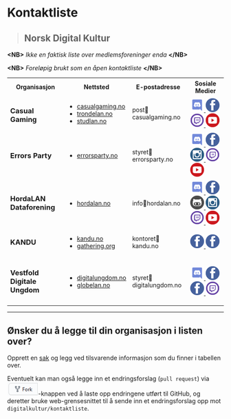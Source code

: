 # Kontaktliste

> ## Norsk Digital Kultur

**\<NB\>** _Ikke en faktisk liste over medlemsforeninger enda_ **\<\/NB\>**

**\<NB\>** _Foreløpig brukt som en åpen kontaktliste_ **\<\/NB\>**

<table>
  <tr>
    <th>Organisasjon</th>
    <th>Nettsted</th>
    <th>E-postadresse</th>
    <th>Sosiale Medier</th>
  </tr>

  <tr>
    <td><h3>Casual Gaming</h3></td>
    <td>
      <ul>
        <li><a href="https://casualgaming.no" target="_blank">casualgaming.no</a></li>
        <li><a href="https://trondelan.no" target="_blank">trondelan.no</a></li>
        <li><a href="https://studlan.no" target="_blank">studlan.no</a></li>
      </ul>
    </td>
    <td>post📧casualgaming.no</td>
    <td>
      <a href="https://link.casualgaming.no/discord" target="_blank">
        <img src="./ikoner/discord.svg" width="32" height="32"/>
      </a>
      <a href="https://www.facebook.com/CasualGamingTrondheim/" target="_blank">
        <img src="./ikoner/facebook.svg" width="32" height="32"/>
      </a>
      <a href="https://www.twitch.tv/CasualGamingNorway" target="_blank">
        <img src="./ikoner/twitchtv.svg" width="32" height="32"/>
      </a>
      <a href="https://www.youtube.com/user/studlanNTNU/" target="_blank">
        <img src="./ikoner/youtube.svg" width="32" height="32"/>
      </a>
    </td>
  </tr>

  <tr>
    <td><h3>Errors Party<h3></td>
    <td>
      <ul>
        <li><a href="https://errorsparty.no" target="_blank">errorsparty.no</a></li>
      </ul>
    </td>
    <td>styret📧errorsparty.no</td>
    <td>
      <a href="https://errorsparty.no/discord" target="_blank">
        <img src="./ikoner/discord.svg" width="32" height="32"/>
      </a>
      <a href="https://www.facebook.com/ErrorsParty/" target="_blank">
        <img src="./ikoner/facebook.svg" width="32" height="32"/>
      </a>
      <a href="https://www.instagram.com/errorsparty/" target="_blank">
        <img src="./ikoner/instagram.svg" width="32" height="32"/>
      </a>
      <a href="https://www.twitch.tv/errorsparty" target="_blank">
        <img src="./ikoner/twitchtv.svg" width="32" height="32"/>
      </a>
      <a href="https://www.youtube.com/user/ErrorsParty">
        <img src="./ikoner/youtube.svg" width="32" height="32"/>
      </a>
    </td>
  </tr>

  <tr>
    <td><h3>HordaLAN Dataforening<h3></td>
    <td>
      <ul>
        <li><a href="https://hordalan.no" target="_blank">hordalan.no</a></li>
      </ul>
    </td>
    <td>info📧hordalan.no</td>
    <td>
      <a href="https://discord.hordalan.no" target="_blank">
        <img src="./ikoner/discord.svg" width="32" height="32"/>
      </a>
      <a href="https://facebook.com/hordalan.no" target="_blank">
        <img src="./ikoner/facebook.svg" width="32" height="32"/>
      </a>
      <a href="https://github.com/HordaLAN" target="_blank">
        <img src="./ikoner/github.svg" width="32" height="32"/>
      </a>
      <a href="https://instagram.com/HordaLAN/" target="_blank">
        <img src="./ikoner/instagram.svg" width="32" height="32"/>
      </a>
      <a href="https://www.twitch.tv/hordalan" target="_blank">
        <img src="./ikoner/twitchtv.svg" width="32" height="32"/>
      </a>
      <a href="https://www.youtube.com/user/HordaLANofficial" target="_blank">
        <img src="./ikoner/youtube.svg" width="32" height="32"/>
      </a>
    </td>
  </tr>

  <tr>
    <td><h3>KANDU<h3></td>
    <td>
      <ul>
        <li><a href="https://www.kandu.no" target="_blank">kandu.no</a></li>
        <li><a href="https://www.gathering.org/" target="_blank">gathering.org</a></li>
      </ul>
    </td>
    <td>kontoret📧kandu.no</td>
    <td>
      <a href="https://www.facebook.com/dataungdom/" target="_blank">
        <img src="./ikoner/facebook.svg" width="32" height="32"/>
      </a>
      <a href="https://www.facebook.com/gatheringorg" target="_blank">
        <img src="./ikoner/facebook.svg" width="32" height="32"/>
      </a>
    </td>
  </tr>

  <tr>
    <td><h3>Vestfold Digitale Ungdom<h3></td>
    <td>
      <ul>
        <li><a href="https://www.digitalungdom.no" target="_blank">digitalungdom.no</a></li>
        <li><a href="https://www.globelan.no" target="_blank">globelan.no</a></li>
      </ul>
    </td>
    <td>styret📧digitalungdom.no</td>
    <td>
      <a href="https://discord.gg/sHuEG7w" target="_blank">
        <img src="./ikoner/discord.svg" width="32" height="32"/>
      </a>
      <a href="https://www.facebook.com/VestfoldDigitaleUngdom/" target="_blank">
        <img src="./ikoner/facebook.svg" width="32" height="32"/>
      </a>
      <a href="https://www.facebook.com/GlobeLAN/" target="_blank">
        <img src="./ikoner/facebook.svg" width="32" height="32"/>
      </a>
      <a href="https://www.twitch.tv/digitalungdom" target="_blank">
        <img src="./ikoner/twitchtv.svg" width="32" height="32"/>
      </a>
    </td>
  </tr>

</table>

<!--
  <tr>
    <td><h3>ORGANISASJON<h3></td>
    <td>
      <ul>
        <li><a href="URL" target="_blank">NETTSIDE</a></li>
      </ul>
    </td>
    <td>EMAIL📧DOMENE</td>
    <td>
      <a href="DISCORD_URL" target="_blank">
        <img src="./ikoner/discord.svg" width="32" height="32"/>
      </a>
      <a href="FACEBOOK_URL" target="_blank">
        <img src="./ikoner/facebook.svg" width="32" height="32"/>
      </a>
      <a href="GITHUB_URL" target="_blank">
        <img src="./ikoner/github.svg" width="32" height="32"/>
      </a>
      <a href="INSTAGRAM_URL" target="_blank">
        <img src="./ikoner/instagram.svg" width="32" height="32"/>
      </a>
      <a href="TWITCH_URL" target="_blank">
        <img src="./ikoner/twitchtv.svg" width="32" height="32"/>
      </a>
      <a href="TWITTER_URL" target="_blank">
        <img src="./ikoner/twitter.svg" width="32" height="32"/>
      </a>
      <a href="YOUTUBE_URL" target="_blank">
        <img src="./ikoner/youtube.svg" width="32" height="32"/>
      </a>
    </td>
  </tr>
-->

---

## Ønsker du å legge til din organisasjon i listen over?

Opprett en [sak](https://github.com/digitalkultur/kontaktliste/issues/new) og legg ved tilsvarende informasjon som du finner i tabellen over.

Eventuelt kan man også legge inn et endringsforslag (`pull request`) via <img src="./ikoner/fork.png" />-knappen ved å laste opp endringene utført til GitHub, og deretter bruke web-grensesnittet til å sende inn et endringsforslag opp mot `digitalkultur/kontaktliste`.
